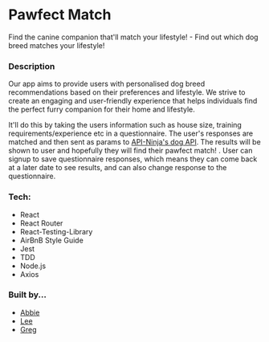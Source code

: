 # Pawfect Match

Find the canine companion that'll match your lifestyle! - Find out which dog breed matches your lifestyle!

### Description

Our app aims to provide users with personalised dog breed recommendations based on their preferences and lifestyle. We strive to create an engaging and user-friendly experience that helps individuals find the perfect furry companion for their home and lifestyle.

It'll do this by taking the users information such as house size, training requirements/experience etc in a questionnaire. The user's responses are matched and then sent as params to [API-Ninja&#39;s dog API](https://api-ninjas.com/api/dogs). The results will be shown to user and hopefully they will find their pawfect match! . User can signup to save questionnaire responses, which means they can come back at a later date to see results, and can also change response to the questionnaire.

### Tech:

- React
- React Router
- React-Testing-Library
- AirBnB Style Guide
- Jest
- TDD
- Node.js
- Axios

### Built by...

- [Abbie](https://github.com/Abi-Turner)
- [Lee](https://github.com/lamoss1)
- [Greg](https://github.com/codegregcode)
